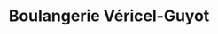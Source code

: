 ---
title: "Boulangerie Véricel-Guyot"
url: /chazelles-sur-lyon/boulangerie-vericel-guyot/
shop: boulangerie
---